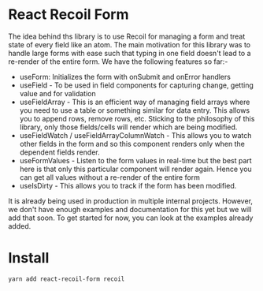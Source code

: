 # React Recoil Form

The idea behind ths library is to use Recoil for managing a form and treat state of every field like an atom. The main motivation for this library was to handle large forms with ease such that typing in one field doesn't lead to a re-render of the entire form. We have the following features so far:-
- useForm: Initializes the form with onSubmit and onError handlers
- useField - To be used in field components for capturing change, getting value and for validation
- useFieldArray - This is an efficient way of managing field arrays where you need to use a table or something similar for data entry. This allows you to append rows, remove rows, etc. Sticking to the philosophy of this library, only those fields/cells will render which are being modified.
- useFieldWatch / useFieldArrayColumnWatch - This allows you to watch other fields in the form and so this component renders only when the dependent fields render.
- useFormValues - Listen to the form values in real-time but the best part here is that only this particular component will render again. Hence you can get all values without a re-render of the entire form
- useIsDirty - This allows you to track if the form has been modified.

It is already being used in production in multiple internal projects. However, we don't have enough examples and documentation for this yet but we will add that soon. To get started for now, you can look at the examples already added.

# Install
`yarn add react-recoil-form recoil`
